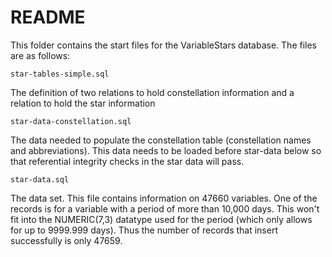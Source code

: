 
README
======

This folder contains the start files for the VariableStars database. The files are as follows:

    star-tables-simple.sql
  
The definition of two relations to hold constellation information and a relation to hold the
star information

    star-data-constellation.sql
    
The data needed to populate the constellation table (constellation names and abbreviations).
This data needs to be loaded before star-data below so that referential integrity checks in the
star data will pass.

    star-data.sql
  
The data set. This file contains information on 47660 variables. One of the records is for a
variable with a period of more than 10,000 days. This won't fit into the NUMERIC(7,3) datatype
used for the period (which only allows for up to 9999.999 days). Thus the number of records that
insert successfully is only 47659.
